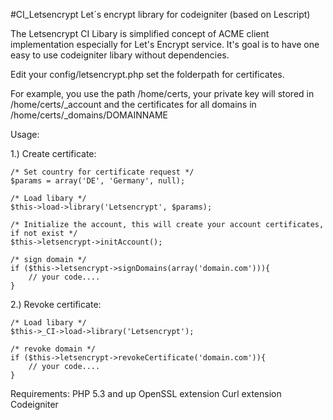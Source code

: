 #CI_Letsencrypt
Let´s encrypt library for codeigniter (based on Lescript)

The Letsencrypt CI Libary is simplified concept of ACME client implementation especially for Let's Encrypt service. It's goal is to have one easy to use codeigniter libary without dependencies.

Edit your config/letsencrypt.php set the folderpath for certificates.

For example, you use the path /home/certs, your private key will stored in /home/certs/_account and the certificates for all domains in /home/certs/_domains/DOMAINNAME

Usage: 

1.) Create certificate:

    /* Set country for certificate request */
    $params = array('DE', 'Germany', null);

	/* Load libary */
	$this->load->library('Letsencrypt', $params);

	/* Initialize the account, this will create your account certificates, if not exist */
	$this->letsencrypt->initAccount();
	
	/* sign domain */
	if ($this->letsencrypt->signDomains(array('domain.com'))){
	    // your code....
    }
	
2.) Revoke certificate:

	/* Load libary */	
	$this->_CI->load->library('Letsencrypt');

	/* revoke domain */
    if ($this->letsencrypt->revokeCertificate('domain.com')){
	    // your code....
    }

Requirements:
PHP 5.3 and up
OpenSSL extension
Curl extension
Codeigniter
